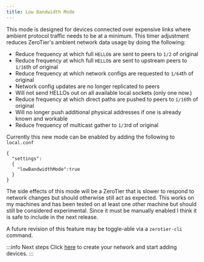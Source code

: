 ```yaml
---
title: Low Bandwidth Mode
---
```


This mode is designed for devices connected over expensive links where ambient protocol traffic needs to be at a minimum. This timer adjustment reduces ZeroTier's ambient network data usage by doing the following:

- Reduce frequency at which full `HELLO`s are sent to peers to `1/2` of original
- Reduce frequency at which full `HELLO`s are sent to upstream peers to `1/16`th of original
- Reduce frequency at which network configs are requested to `1/64`th of original
- Network config updates are no longer replicated to peers
- Will not send HELLOs out on all available local sockets (only one now.)
- Reduce frequency at which direct paths are pushed to peers to `1/16`th of original
- Will no longer push additional physical addresses if one is already known and workable
- Reduce frequency of multicast gather to `1/3`rd of original

Currently this new mode can be enabled by adding the following to `local.conf`

```
{
  "settings":
  {
    "lowBandwidthMode":true
  }
}
```

The side effects of this mode will be a ZeroTier that is slower to respond to network changes but should otherwise still act as expected. This works on my machines and has been tested on at least one other machine but should still be considered experimental. Since it must be manually enabled I think it is safe to include in the next release.

A future revision of this feature may be toggle-able via a `zerotier-cli` command.

:::info Next steps
Click [here](/start/) to create your network and start adding devices.
:::